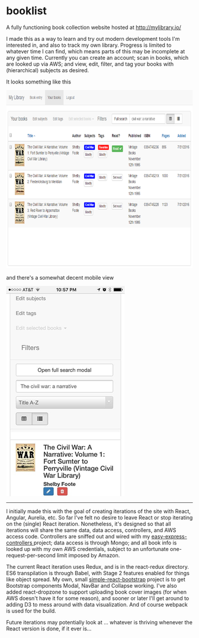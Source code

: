 # booklist

A fully functioning book collection website hosted at http://mylibrary.io/ 

I made this as a way to learn and try out modern development tools I'm interested in, and also to track my own library. Progress is limited to whatever time I can find, which means parts of this may be incomplete at any given time.  Currently you can create an account; scan in books, which are looked up via AWS; and view, edit, filter, and tag your books with (hierarchical) subjects as desired.

It looks something like this 

<img src="static/readmePics/bookGridView.png" alt="main desktop table view" style="width: 812px; height: 481px" />

and there's a somewhat decent mobile view

<img src="static/readmePics/bookBasicListView.jpg" alt="mobile friendly view 1" style="width: 320px; height: 568px" />

---

I initially made this with the goal of creating iterations of the site with React, Angular, Aurelia, etc. So far I've felt no desire to leave React or stop iterating on the (single) React iteration. Nonetheless, it's designed so that all iterations will share the same data, data access, controllers, and AWS access code.  Controllers are sniffed out and wired with my [easy-express-controllers 
](https://www.npmjs.com/package/easy-express-controllers) project; data access is through Mongo; and all book info is looked up with my own AWS credentials, subject to an unfortunate one-request-per-second limit imposed by Amazon.

The current React iteration uses Redux, and is in the react-redux directory.  ES6 transpilation is through Babel, with Stage 2 features enabled for things like object spread.  My own, small [simple-react-bootstrap](https://www.npmjs.com/package/simple-react-bootstrap) project is to get Bootstrap components Modal, NavBar and Collapse working. I've also added react-dropzone to support uploading book cover images (for when AWS doesn't have it for some reason), and sooner or later I'll get around to adding D3 to mess around with data visualization.  And of course webpack is used for the build.

Future iterations may potentially look at ... whatever is thriving whenever the React version is done, if it ever is...